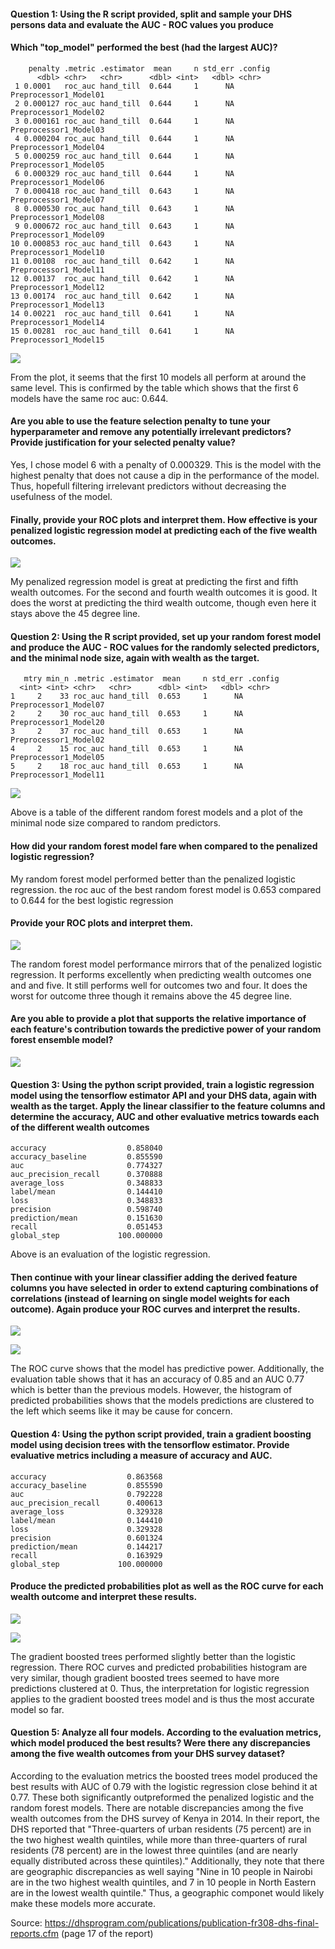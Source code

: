 #### Question 1: Using the R script provided, split and sample your DHS persons data and evaluate the AUC - ROC values you produce

#### Which "top_model" performed the best (had the largest AUC)?
```
    penalty .metric .estimator  mean     n std_err .config              
      <dbl> <chr>   <chr>      <dbl> <int>   <dbl> <chr>                
 1 0.0001   roc_auc hand_till  0.644     1      NA Preprocessor1_Model01
 2 0.000127 roc_auc hand_till  0.644     1      NA Preprocessor1_Model02
 3 0.000161 roc_auc hand_till  0.644     1      NA Preprocessor1_Model03
 4 0.000204 roc_auc hand_till  0.644     1      NA Preprocessor1_Model04
 5 0.000259 roc_auc hand_till  0.644     1      NA Preprocessor1_Model05
 6 0.000329 roc_auc hand_till  0.644     1      NA Preprocessor1_Model06
 7 0.000418 roc_auc hand_till  0.643     1      NA Preprocessor1_Model07
 8 0.000530 roc_auc hand_till  0.643     1      NA Preprocessor1_Model08
 9 0.000672 roc_auc hand_till  0.643     1      NA Preprocessor1_Model09
10 0.000853 roc_auc hand_till  0.643     1      NA Preprocessor1_Model10
11 0.00108  roc_auc hand_till  0.642     1      NA Preprocessor1_Model11
12 0.00137  roc_auc hand_till  0.642     1      NA Preprocessor1_Model12
13 0.00174  roc_auc hand_till  0.642     1      NA Preprocessor1_Model13
14 0.00221  roc_auc hand_till  0.641     1      NA Preprocessor1_Model14
15 0.00281  roc_auc hand_till  0.641     1      NA Preprocessor1_Model15
```

![](lr_plot.png)

From the plot, it seems that the first 10 models all perform at around the same level. This is confirmed by the table which shows that the first 6 models have the same roc auc: 0.644. 


#### Are you able to use the feature selection penalty to tune your hyperparameter and remove any potentially irrelevant predictors? Provide justification for your selected penalty value? 

Yes, I chose model 6 with a penalty of 0.000329. This is the model with the highest penalty that does not cause a dip in the performance of the model. Thus, hopefull filtering irrelevant predictors without decreasing the usefulness of the model. 

#### Finally, provide your ROC plots and interpret them. How effective is your penalized logistic regression model at predicting each of the five wealth outcomes.

![](lr_auc.png)

My penalized regression model is great at predicting the first and fifth wealth outcomes. For the second and fourth wealth outcomes it is good. It does the worst at predicting the third wealth outcome, though even here it stays above the 45 degree line.  


#### Question 2: Using the R script provided, set up your random forest model and produce the AUC - ROC values for the randomly selected predictors, and the minimal node size, again with wealth as the target.
```
   mtry min_n .metric .estimator  mean     n std_err .config              
  <int> <int> <chr>   <chr>      <dbl> <int>   <dbl> <chr>                
1     2    33 roc_auc hand_till  0.653     1      NA Preprocessor1_Model07
2     2    30 roc_auc hand_till  0.653     1      NA Preprocessor1_Model20
3     2    37 roc_auc hand_till  0.653     1      NA Preprocessor1_Model02
4     2    15 roc_auc hand_till  0.653     1      NA Preprocessor1_Model05
5     2    18 roc_auc hand_till  0.653     1      NA Preprocessor1_Model11
```


![](rf_res.png)

Above is a table of the different random forest models and a plot of the minimal node size compared to random predictors. 

#### How did your random forest model fare when compared to the penalized logistic regression?
My random forest model performed better than the penalized logistic regression. the roc auc of the best random forest model is 0.653 compared to 0.644 for the best logistic regression

#### Provide your ROC plots and interpret them.
![](rf_auc.png)

The random forest model performance mirrors that of the penalized logistic regression. It performs excellently when predicting wealth outcomes one and and five. It still performs well for outcomes two and four. It does the worst for outcome three though it remains above the 45 degree line.

#### Are you able to provide a plot that supports the relative importance of each feature's contribution towards the predictive power of your random forest ensemble model?
![](rf_lr_auc.png)

#### Question 3: Using the python script provided, train a logistic regression model using the tensorflow estimator API and your DHS data, again with wealth as the target. Apply the linear classifier to the feature columns and determine the accuracy, AUC and other evaluative metrics towards each of the different wealth outcomes 

```
accuracy                  0.858040
accuracy_baseline         0.855590
auc                       0.774327
auc_precision_recall      0.370888
average_loss              0.348833
label/mean                0.144410
loss                      0.348833
precision                 0.598740
prediction/mean           0.151630
recall                    0.051453
global_step             100.000000
```
Above is an evaluation of the logistic regression. 

#### Then continue with your linear classifier adding the derived feature columns you have selected in order to extend capturing combinations of correlations (instead of learning on single model weights for each outcome). Again produce your ROC curves and interpret the results.

![](log_reg_ROC_curve.png)

![](log_reg_pred_prob.png)

The ROC curve shows that the model has predictive power. Additionally, the evaluation table shows that it has an accuracy of 0.85 and an AUC 0.77 which is better than the previous models. However, the histogram of predicted probabilities shows that the models predictions are clustered to the left which seems like it may be cause for concern.

#### Question 4: Using the python script provided, train a gradient boosting model using decision trees with the tensorflow estimator. Provide evaluative metrics including a measure of accuracy and AUC.

```
accuracy                  0.863568
accuracy_baseline         0.855590
auc                       0.792228
auc_precision_recall      0.400613
average_loss              0.329328
label/mean                0.144410
loss                      0.329328
precision                 0.601324
prediction/mean           0.144217
recall                    0.163929
global_step             100.000000
```

#### Produce the predicted probabilities plot as well as the ROC curve for each wealth outcome and interpret these results.

![](boosted_roc.png)

![](pred_prob_boosted.png)

The gradient boosted trees performed slightly better than the logistic regression. There ROC curves and predicted probabilities histogram are very similar, though gradient boosted trees seemed to have more predictions clustered at 0. Thus, the interpretation for logistic regression applies to the gradient boosted trees model and is thus the most accurate model so far.

#### Question 5: Analyze all four models. According to the evaluation metrics, which model produced the best results? Were there any discrepancies among the five wealth outcomes from your DHS survey dataset?

According to the evaluation metrics the boosted trees model produced the best results with AUC of 0.79 with the logistic regression close behind it at 0.77. These both significantly outpreformed the penalized logistic and the random forest models. There are notable discrepancies among the five wealth outcomes from the DHS survey of Kenya in 2014. In their report, the DHS reported that "Three-quarters of urban residents (75 percent) are in the two highest wealth
quintiles, while more than three-quarters of rural residents (78 percent) are in the lowest three quintiles
(and are nearly equally distributed across these quintiles)." Additionally, they note that there are geographic discrepancies as well saying "Nine in 10 people in Nairobi are in the two highest wealth quintiles, and 7 in 10 people in North Eastern are in the lowest wealth quintile." Thus, a geographic componet would likely make these models more accurate. 

Source: https://dhsprogram.com/publications/publication-fr308-dhs-final-reports.cfm (page 17 of the report) 

